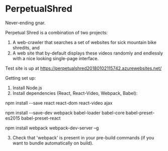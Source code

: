 # PerpetualShred
Never-ending gnar.

Perpetual Shred is a combination of two projects:

1. A web-crawler that searches a set of websites for sick mountain bike shredits, and
2. A web site that by-default displays these videos randomly and endlessly with a nice looking single-page interface.

Test site is up at https://perpetualshred20180102115742.azurewebsites.net/

Getting set up:

1. Install Node.js
2. Install dependencies (React, React-Video, Webpack, Babel):
 
  npm install --save react react-dom react-video ajax
  
  npm install --save-dev webpack babel-loader babel-core babel-preset-es2015 babel-preset-react
  
  npm install webpack webpack-dev-server –g

3. Check that 'webpack' is present in your pre-build commands (if you want to bundle automatically on build).
